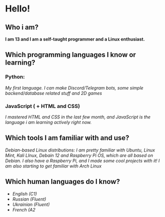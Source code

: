 # Hello!

## Who i am?
**I am 13 and I am a self-taught programmer and a Linux enthusiast.**

## Which programming languages I know or learning?

### Python:
*My first language. I can make Discord/Telegram bots, some simple backend/database related stuff and 2D games*
### JavaScript ( + HTML and CSS)
*I mastered HTML and CSS in the last few month, and JavaScript is the language i am learning actively right now.*

## Which tools I am familiar with and use?

*Debian-based Linux distributions: I am pretty familiar with Ubuntu, Linux Mint, Kali LInux, Debain 12 and Raspberry Pi OS, which are all based on Debian. I also have a Raspberry Pi, and I made some cool projects with it! I am also starting to get familiar with Arch Linux*

## Which human languages do I know?

* *English (C1)*
* *Russian (Fluent)*
* *Ukrainian (Fluent)*
* *French (A2*

